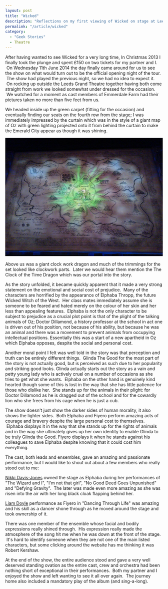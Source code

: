 ```yaml
---
layout: post
title: "Wicked"
description: "Reflections on my first viewing of Wicked on stage at Leeds Grand Theatre."
permalink: "/article/wicked"
category:
  - "Geek Stories"
  - Theatre
---
```


After having wanted to see Wicked for a very long time, In Christmas 2013 I finally took the plunge and spent £150 on two tickets for my partner and I.  On Wednesday 11th June 2014 the day finally came around for us to see the show on what would turn out to be the official opening night of the tour.  The show had played the previous night, so we had no idea to expect it.  On rocking up outside the Leeds Grand Theatre together having both come straight from work we looked somewhat under dressed for the occasion.  We watched for a moment as cast members of Emmerdale Farm had their pictures taken no more than five feet from us.

We headed inside up the green carpet (fitting for the occasion) and eventually finding our seats on the fourth row from the stage; I was immediately impressed by the curtain which was in the style of a giant map of Oz with green lighting projected onto it from behind the curtain to make the Emerald City appear as though it was shining.

![Stage Curtain for the Wicked Tour at Leeds Grand Theatres](/assets/wicked-leeds-grand.jpg)

Above us was a giant clock work dragon and much of the trimmings for the set looked like clockwork parts.  Later we would hear them mention the The Clock of the Time Dragon which was our portal into the story.

As the story unfolded, it became quickly apparent that it made a very strong statement on the emotional and social cost of prejudice.  Many of the characters are horrified by the appearance of Elphaba Thropp, the future Wicked Witch of the West.  Her class mates immediately assume she is someone to be feared and hated merely on the colour of her skin and her less than appealing features.  Elphaba is not the only character to be subject to prejudice as a crucial plot point is that of the plight of the talking animals of Oz; Doctor Dillamond, a history professor at the school in act one is driven out of his position, not because of his ability, but because he was an animal and there was a movement to prevent animals from occupying intellectual positions. Essentially this was a start of a new apartheid in Oz which Elphaba opposes, despite the social and personal cost.

Another moral point I felt was well told in the story was that perception and truth can be entirely different things.  Glinda The Good for the most part of the story is not actually good, but is perceived as such due to her popularity and striking good looks. Glinda actually starts out the story as a vain and petty young lady who is actively cruel on a number of occasions as she tries to get what she wants.  Elphaba on the other hand is genuinely kind hearted though some of this is lost in the way that she has little patience for those who dislike her.  She stands up for the animals in their plight: for Doctor Dillamond as he is dragged out of the school and for the cowardly lion who she frees from his cage when he is just a cub.

The show doesn't just show the darker sides of human morality, it also shows the lighter sides.  Both Elphaba and Fiyero perform amazing acts of courage and bravery despite the large personal cost to themselves.  Elphaba displays it in the way that she stands up for the rights of animals and in the way she ultimately gives up her own identity to enable Glinda to be truly Glinda the Good. Fiyero displays it when he stands against his colleagues to save Elphaba despite knowing that it could cost him everything.

The cast, both leads and ensembles, gave an amazing and passionate performance, but I would like to shout out about a few members who really stood out to me:

[Nikki Davis-Jones](https://twitter.com/NikkiDavisJones) owned the stage as Elphaba during her performances of "The Wizard and I", "I'm not that girl", "No Good Deed Goes Unpunished" and "Defying Gravity".  The later was made even more amazing as she was risen into the air with her long black cloak flapping behind her.

[Liam Doyle](https://twitter.com/liamdoyle1990) performance as Fiyero in "Dancing Through Life" was amazing and his skill as a dancer shone through as he moved around the stage and took ownership of it.

There was one member of the ensemble whose facial and bodily expressions really shined through.  His expression really made the atmosphere of the song hit me when he was down at the front of the stage.  It's hard to identify someone when they are not one of the main listed characters, but some clicking around the website has me thinking it was Robert Kershaw.

At the end of the show, the entire audience stood and gave a very well deserved standing ovation as the entire cast, crew and orchestra had been nothing short of exceptional in their performances.  Both my partner and I enjoyed the show and left wanting to see it all over again.  The journey home also included a mandatory play of the album (and sing-a-long).